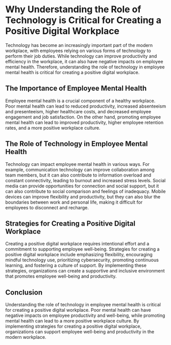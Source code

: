 # Why Understanding the Role of Technology is Critical for Creating a Positive Digital Workplace

Technology has become an increasingly important part of the modern workplace, with employees relying on various forms of technology to perform their job duties. While technology can improve productivity and efficiency in the workplace, it can also have negative impacts on employee mental health. Therefore, understanding the role of technology in employee mental health is critical for creating a positive digital workplace.

The Importance of Employee Mental Health
----------------------------------------

Employee mental health is a crucial component of a healthy workplace. Poor mental health can lead to reduced productivity, increased absenteeism and presenteeism, higher healthcare costs, and decreased employee engagement and job satisfaction. On the other hand, promoting employee mental health can lead to improved productivity, higher employee retention rates, and a more positive workplace culture.

The Role of Technology in Employee Mental Health
------------------------------------------------

Technology can impact employee mental health in various ways. For example, communication technology can improve collaboration among team members, but it can also contribute to information overload and constant connectivity, leading to burnout and increased stress levels. Social media can provide opportunities for connection and social support, but it can also contribute to social comparison and feelings of inadequacy. Mobile devices can improve flexibility and productivity, but they can also blur the boundaries between work and personal life, making it difficult for employees to disconnect and recharge.

Strategies for Creating a Positive Digital Workplace
----------------------------------------------------

Creating a positive digital workplace requires intentional effort and a commitment to supporting employee well-being. Strategies for creating a positive digital workplace include emphasizing flexibility, encouraging mindful technology use, prioritizing cybersecurity, promoting continuous learning, and fostering a culture of support. By implementing these strategies, organizations can create a supportive and inclusive environment that promotes employee well-being and productivity.

Conclusion
----------

Understanding the role of technology in employee mental health is critical for creating a positive digital workplace. Poor mental health can have negative impacts on employee productivity and well-being, while promoting mental health can lead to a more positive workplace culture. By implementing strategies for creating a positive digital workplace, organizations can support employee well-being and productivity in the modern workplace.
